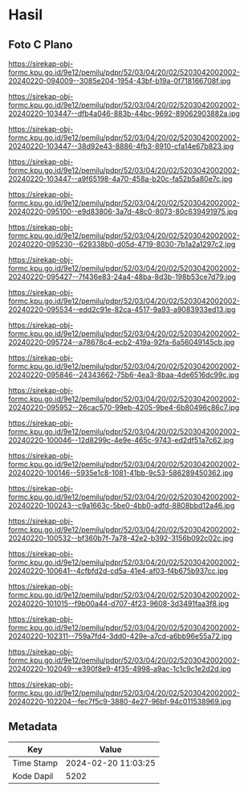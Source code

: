 # Hasil

## Foto C Plano

https://sirekap-obj-formc.kpu.go.id/9e12/pemilu/pdpr/52/03/04/20/02/5203042002002-20240220-094009--3085e204-1954-43bf-b19a-0f718166708f.jpg

https://sirekap-obj-formc.kpu.go.id/9e12/pemilu/pdpr/52/03/04/20/02/5203042002002-20240220-103447--dfb4a046-883b-44bc-9692-89062903882a.jpg

https://sirekap-obj-formc.kpu.go.id/9e12/pemilu/pdpr/52/03/04/20/02/5203042002002-20240220-103447--38d92e43-8886-4fb3-8910-cfa14e67b823.jpg

https://sirekap-obj-formc.kpu.go.id/9e12/pemilu/pdpr/52/03/04/20/02/5203042002002-20240220-103447--a9f65198-4a70-458a-b20c-fa52b5a80e7c.jpg

https://sirekap-obj-formc.kpu.go.id/9e12/pemilu/pdpr/52/03/04/20/02/5203042002002-20240220-095100--e9d83806-3a7d-48c0-8073-80c639491975.jpg

https://sirekap-obj-formc.kpu.go.id/9e12/pemilu/pdpr/52/03/04/20/02/5203042002002-20240220-095230--629338b0-d05d-4719-8030-7b1a2a1297c2.jpg

https://sirekap-obj-formc.kpu.go.id/9e12/pemilu/pdpr/52/03/04/20/02/5203042002002-20240220-095427--7f436e83-24a4-48ba-8d3b-198b53ce7d79.jpg

https://sirekap-obj-formc.kpu.go.id/9e12/pemilu/pdpr/52/03/04/20/02/5203042002002-20240220-095534--edd2c91e-82ca-4517-9a93-a9083933ed13.jpg

https://sirekap-obj-formc.kpu.go.id/9e12/pemilu/pdpr/52/03/04/20/02/5203042002002-20240220-095724--a78678c4-ecb2-419a-92fa-6a56049145cb.jpg

https://sirekap-obj-formc.kpu.go.id/9e12/pemilu/pdpr/52/03/04/20/02/5203042002002-20240220-095846--24343662-75b6-4ea3-8baa-4de6516dc99c.jpg

https://sirekap-obj-formc.kpu.go.id/9e12/pemilu/pdpr/52/03/04/20/02/5203042002002-20240220-095952--26cac570-99eb-4205-9be4-6b80496c86c7.jpg

https://sirekap-obj-formc.kpu.go.id/9e12/pemilu/pdpr/52/03/04/20/02/5203042002002-20240220-100046--12d8299c-4e9e-465c-9743-ed2df51a7c62.jpg

https://sirekap-obj-formc.kpu.go.id/9e12/pemilu/pdpr/52/03/04/20/02/5203042002002-20240220-100146--5935e1c8-1081-41bb-9c53-586289450362.jpg

https://sirekap-obj-formc.kpu.go.id/9e12/pemilu/pdpr/52/03/04/20/02/5203042002002-20240220-100243--c9a1663c-5be0-4bb0-adfd-8808bbd12a46.jpg

https://sirekap-obj-formc.kpu.go.id/9e12/pemilu/pdpr/52/03/04/20/02/5203042002002-20240220-100532--bf360b7f-7a78-42e2-b392-3156b092c02c.jpg

https://sirekap-obj-formc.kpu.go.id/9e12/pemilu/pdpr/52/03/04/20/02/5203042002002-20240220-100641--4cfbfd2d-cd5a-41e4-af03-f4b675b937cc.jpg

https://sirekap-obj-formc.kpu.go.id/9e12/pemilu/pdpr/52/03/04/20/02/5203042002002-20240220-101015--f9b00a44-d707-4f23-9608-3d3491faa3f8.jpg

https://sirekap-obj-formc.kpu.go.id/9e12/pemilu/pdpr/52/03/04/20/02/5203042002002-20240220-102311--759a7fd4-3dd0-429e-a7cd-a6bb96e55a72.jpg

https://sirekap-obj-formc.kpu.go.id/9e12/pemilu/pdpr/52/03/04/20/02/5203042002002-20240220-102049--e390f8e9-4f35-4998-a9ac-1c1c9c1e2d2d.jpg

https://sirekap-obj-formc.kpu.go.id/9e12/pemilu/pdpr/52/03/04/20/02/5203042002002-20240220-102204--fec7f5c9-3880-4e27-96bf-94c011538969.jpg


## Metadata

| Key        | Value               |
| ---------- | ------------------- |
| Time Stamp | 2024-02-20 11:03:25 |
| Kode Dapil | 5202                |




